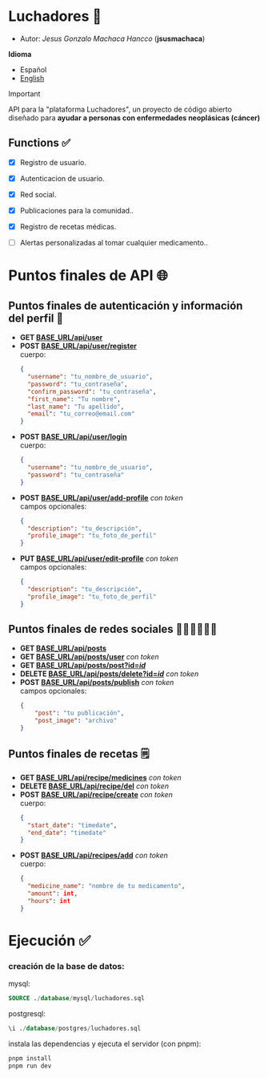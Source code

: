 # Luchadores 💪

* Autor: *Jesus Gonzalo Machaca Hancco* (**jsusmachaca**)

**Idioma**
* Español
* [English](./README.md)

> [!IMPORTANT]
> API para la "plataforma Luchadores", un proyecto de código abierto diseñado para **ayudar a personas con enfermedades neoplásicas (cáncer)**

## Functions ✅
- [x] Registro de usuario.
- [x] Autenticacion de usuario.
- [x] Red social.
- [x] Publicaciones para la comunidad..
- [x] Registro de recetas médicas.
- [ ] Alertas personalizadas al tomar cualquier medicamento..


# Puntos finales de API 🌐

## Puntos finales de autenticación y información del perfil 👤
- **GET [BASE_URL/api/user]()**
- **POST [BASE_URL/api/user/register]()**  
  cuerpo: 
  ```json
  {
    "username": "tu_nombre_de_usuario",
    "password": "tu_contraseña",
    "confirm_password": "tu_contraseña",
    "first_name": "Tu nombre",
    "last_name": "Tu apellido",
    "email": "tu_correo@email.com"
  }
  ```
- **POST [BASE_URL/api/user/login]()**  
  cuerpo: 
  ```json
  {
    "username": "tu_nombre_de_usuario",
    "password": "tu_contraseña"
  }
  ```
- **POST [BASE_URL/api/user/add-profile]()** *con token*  
  campos opcionales:
  ```json
  {
    "description": "tu_descripción",
    "profile_image": "tu_foto_de_perfil"
  }
  ```
- **PUT [BASE_URL/api/user/edit-profile]()** *con token*  
  campos opcionales:
  ```json
  {
    "description": "tu_descripción",
    "profile_image": "tu_foto_de_perfil"
  }
  ```


## Puntos finales de redes sociales 🧑‍🤝‍🧑🧑‍🤝‍🧑
- **GET [BASE_URL/api/posts]()**
- **GET [BASE_URL/api/posts/user]()** *con token*
- **GET [BASE_URL/api/posts/post?id=*id*]()**
- **DELETE [BASE_URL/api/posts/delete?id=*id*]()** *con token*
- **POST [BASE_URL/api/posts/publish]()** *con token*  
  campos opcionales:
  ```json
  {
      "post": "tu publicación",
      "post_image": "archivo"
  }
  ```

## Puntos finales de recetas 🗒️
- **GET [BASE_URL/api/recipe/medicines]()** *con token*
- **DELETE [BASE_URL/api/recipe/del]()** *con token*
- **POST [BASE_URL/api/recipe/create]()** *con token*  
  cuerpo:
  ```json
  {
    "start_date": "timedate",
    "end_date": "timedate"
  }
  ```
- **POST [BASE_URL/api/recipes/add]()** *con token*  
  cuerpo:
  ```json
  {
    "medicine_name": "nombre de tu medicamento",
    "amount": int,
    "hours": int
  }
  ```


# Ejecución ✅

### creación de la base de datos:
mysql:
```sql
SOURCE ./database/mysql/luchadores.sql
```
postgresql:
```sql
\i ./database/postgres/luchadores.sql
```
instala las dependencias y ejecuta el servidor (con pnpm):
```sh
pnpm install
pnpm run dev
```